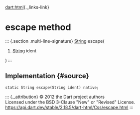 [dart:html](../../dart-html/dart-html-library){._links-link}

escape method
=============

::: {.section .multi-line-signature}
[String](../../dart-core/string-class) escape(

1.  [String](../../dart-core/string-class) ident

)
:::

Implementation {#source}
--------------

``` {.language-dart data-language="dart"}
static String escape(String ident) native;
```

::: {._attribution}
© 2012 the Dart project authors\
Licensed under the BSD 3-Clause \"New\" or \"Revised\" License.\
<https://api.dart.dev/stable/2.18.5/dart-html/Css/escape.html>
:::
